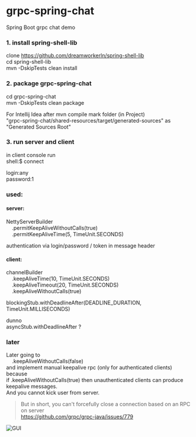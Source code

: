   
# grpc-spring-chat  
Spring Boot grpc chat demo  
  
### 1. install spring-shell-lib  
  
clone https://github.com/dreamworkerln/spring-shell-lib  
cd spring-shell-lib  
mvn -DskipTests clean install  
  
  
### 2. package grpc-spring-chat  
cd grpc-spring-chat  
mvn -DskipTests clean package  
  
For Intellij Idea after mvn compile mark folder (in Project)    
"grpc-spring-chat/shared-resources/target/generated-sources" as "Generated Sources Root"  
  
### 3. run server and client  
in client console run  
shell:$ connect  
  
login:any  
password:1  
  
### used:  
  
#### server:  
NettyServerBuilder  
&nbsp;&nbsp;&nbsp;&nbsp;.permitKeepAliveWithoutCalls(true)  
&nbsp;&nbsp;&nbsp;&nbsp;.permitKeepAliveTime(5, TimeUnit.SECONDS)  
  
authentication via login/password / token in message header  
  
  
  
#### client:  
channelBuilder  
&nbsp;&nbsp;&nbsp;&nbsp;.keepAliveTime(10, TimeUnit.SECONDS)  
&nbsp;&nbsp;&nbsp;&nbsp;.keepAliveTimeout(20, TimeUnit.SECONDS)  
&nbsp;&nbsp;&nbsp;&nbsp;.keepAliveWithoutCalls(true)  
  
blockingStub.withDeadlineAfter(DEADLINE_DURATION, TimeUnit.MILLISECONDS)  
  
dunno  
asyncStub.withDeadlineAfter ?  
  
  
### later  
Later going to  
&nbsp;&nbsp;&nbsp;&nbsp;.keepAliveWithoutCalls(false)  
and implement manual keepalive rpc (only for authenticated clients) because  
if .keepAliveWithoutCalls(true) then unauthenticated clients can produce keepalive messages.  
And you cannot kick user from server.  
  
> But in short, you can't forcefully close a connection based on an RPC on server  
https://github.com/grpc/grpc-java/issues/779  
  
  
  
  
  
  
![GUI](https://i.ibb.co/KFtWgGk/2020-02-07-02-29-15.png)  
